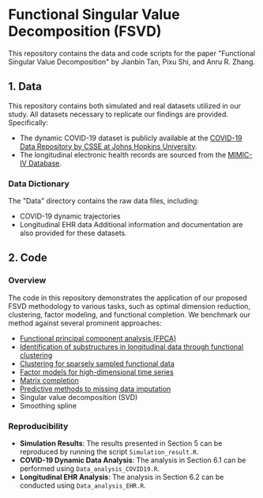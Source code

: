 # Functional Singular Value Decomposition (FSVD)

This repository contains the data and code scripts for the paper "Functional Singular Value Decomposition" by Jianbin Tan, Pixu Shi, and Anru R. Zhang.

## 1. Data

This repository contains both simulated and real datasets utilized in our study. All datasets necessary to replicate our findings are provided. Specifically: 
- The dynamic COVID-19 dataset is publicly available at the [COVID-19 Data Repository by CSSE at Johns Hopkins University](https://github.com/CSSEGISandData/COVID-19). 
- The longitudinal electronic health records are sourced from the [MIMIC-IV Database](https://physionet.org/content/mimiciv/3.0/).

### Data Dictionary
The "Data" directory contains the raw data files, including:
- COVID-19 dynamic trajectories
- Longitudinal EHR data
Additional information and documentation are also provided for these datasets.

## 2. Code
### Overview
The code in this repository demonstrates the application of our proposed FSVD methodology to various tasks, such as optimal dimension reduction, clustering, factor modeling, and functional completion. We benchmark our method against several prominent approaches:
- [Functional principal component analysis (FPCA)](https://cran.r-project.org/web/packages/fdapace/)
- [Identification of substructures in longitudinal data through functional clustering](https://cran.r-project.org/web/packages/fdapace/)
- [Clustering for sparsely sampled functional data](https://www.tandfonline.com/doi/abs/10.1198/016214503000189)
- [Factor models for high-dimensional time series](https://cran.r-project.org/web/packages/HDTSA/index.html)
- [Matrix completion](https://cran.r-project.org/web/packages/filling/index.html)
- [Predictive methods to missing data imputation](https://www.jmlr.org/papers/v18/17-073.html)
- Singular value decomposition (SVD)
- Smoothing spline

### Reproducibility
- **Simulation Results**: The results presented in Section 5 can be reproduced by running the script `Simulation_result.R`.
- **COVID-19 Dynamic Data Analysis**: The analysis in Section 6.1 can be performed using `Data_analysis_COVID19.R`.
- **Longitudinal EHR Analysis**: The analysis in Section 6.2 can be conducted using `Data_analysis_EHR.R`.
